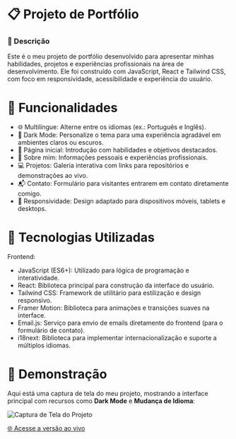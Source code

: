 
# 📋 Projeto de Portfólio
### 🎯 Descrição
Este é o meu projeto de portfólio desenvolvido para apresentar minhas habilidades, projetos e experiências profissionais na área de desenvolvimento. Ele foi construído com JavaScript, React e Tailwind CSS, com foco em responsividade, acessibilidade e experiência do usuário.

# 🚀 Funcionalidades
- 🌐 Multilíngue: Alterne entre os idiomas (ex.: Português e Inglês).
- 🌙 Dark Mode: Personalize o tema para uma experiência agradável em ambientes claros ou escuros.
- 📄 Página inicial: Introdução com habilidades e objetivos destacados.
- 👤 Sobre mim: Informações pessoais e experiências profissionais.
- 💻 Projetos: Galeria interativa com links para repositórios e demonstrações ao vivo.
- 📬 Contato: Formulário para visitantes entrarem em contato diretamente comigo.
- 📱 Responsividade: Design adaptado para dispositivos móveis, tablets e desktops.
# 🔧 Tecnologias Utilizadas
Frontend:
- JavaScript (ES6+): Utilizado para lógica de programação e interatividade.
- React: Biblioteca principal para construção da interface do usuário.
- Tailwind CSS: Framework de utilitário para estilização e design responsivo.
- Framer Motion: Biblioteca para animações e transições suaves na interface.
- Email.js: Serviço para envio de emails diretamente do frontend (para o formulário de contato).
- i18next: Biblioteca para implementar internacionalização e suporte a múltiplos idiomas.
# 📸 Demonstração

Aqui está uma captura de tela do meu projeto, mostrando a interface principal com recursos como **Dark Mode** e **Mudança de Idioma**:

![Captura de Tela do Projeto](https://via.placeholder.com/1200x600?text=Imagem+do+Projeto)

[🌐 Acesse a versão ao vivo](https://exemplo.com)
